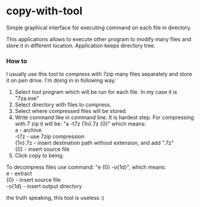 # copy-with-tool
Simple graphical interface for executing command on each file in directory.  

This applications allows to execute other program to modify many files and store it in different location. Application keeps directory tree.  

### How to
I usually use this tool to compress with 7zip many files separately and store it on pen drive. I'm doing in in following way:  
1. Select tool program which will be run for each file. In my case it is "7za.exe"  
2. Select directory with files to compress.  
3. Select where compressed files will be stored.  
4. Write command like in command line. It is hardest step. For compressing with 7 zip it will be: "a -t7z {1n}.7z {0}" which means:  
  a - archive  
  -t7z - use 7zip compression  
  {1n}.7z - insert destination path without extension, and add ".7z"  
  {0} - insert source file  
5. Click copy to being.    

  To decompress files use command: "e {0} -o{1d}", which means:  
  e - extract  
  {0} - insert source file  
  -o{1d} - insert output directory  
  
  
the truth speaking, this tool is useless :)
